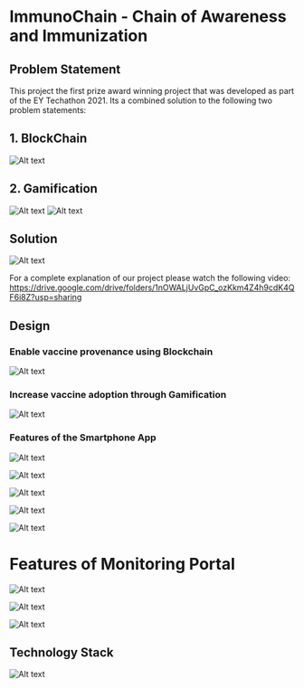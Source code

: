 # ImmunoChain -  Chain of Awareness and Immunization

## Problem Statement

This project the first prize award winning project that was developed as part of the EY Techathon 2021. Its a combined solution to the following two problem statements:

## 1. BlockChain

![Alt text](image.png)

## 2. Gamification

![Alt text](image-1.png)
![Alt text](image-2.png)

## Solution
![Alt text](image-3.png)

For a complete explanation of our project please watch the following video: https://drive.google.com/drive/folders/1nOWALjUvGpC_ozKkm4Z4h9cdK4QF6i8Z?usp=sharing

## Design

### Enable vaccine provenance using Blockchain
![Alt text](image-4.png)

### Increase vaccine adoption through Gamification
![Alt text](image-5.png)

### Features of the Smartphone App

![Alt text](image-7.png)

![Alt text](image-8.png)

![Alt text](image-15.png)

![Alt text](image-10.png)

![Alt text](image-11.png)


# Features of Monitoring Portal

![Alt text](image-13.png)

![Alt text](image-12.png)

![Alt text](image-14.png)



## Technology Stack
![Alt text](image-6.png)




